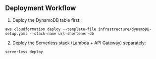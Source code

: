 ## Deployment Workflow
1. Deploy the DynamoDB table first:
```
aws cloudformation deploy --template-file infrastructure/dynamoDB-setup.yaml --stack-name url-shortener-db
```

2. Deploy the Serverless stack (Lambda + API Gateway) separately:
```
serverless deploy
```
